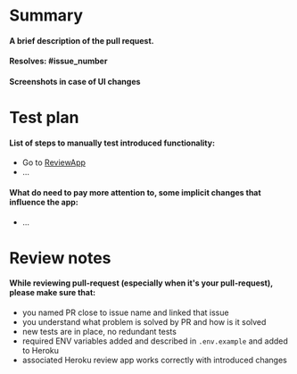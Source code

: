 # Summary

#### A brief description of the pull request.

#### Resolves: #issue_number

#### Screenshots in case of UI changes

# Test plan

#### List of steps to manually test introduced functionality:

- Go to [ReviewApp](https://facegame-staging-pr-PR_NUMBER.herokuapp.com)
- ...

#### What do need to pay more attention to, some implicit changes that influence the app:

- ...

# Review notes

#### While reviewing pull-request (especially when it's your pull-request), please make sure that:

- you named PR close to issue name and linked that issue
- you understand what problem is solved by PR and how is it solved
- new tests are in place, no redundant tests
- required ENV variables added and described in `.env.example` and added to Heroku
- associated Heroku review app works correctly with introduced changes
